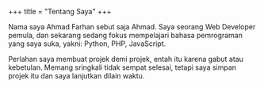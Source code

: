 +++
title = "Tentang Saya"
+++

Nama saya Ahmad Farhan sebut saja Ahmad. Saya seorang Web Developer pemula, dan sekarang sedang fokus mempelajari bahasa pemrograman yang saya suka, yakni: Python, PHP, JavaScript.

Perlahan saya membuat projek demi projek, entah itu karena gabut atau kebetulan. Memang sringkali tidak sempat selesai, tetapi saya simpan projek itu dan saya lanjutkan dilain waktu.